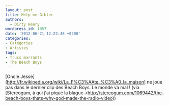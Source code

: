 ```yaml
---
layout: post
title: Help-me Gibler
authors:
  - Dirty Henry
wordpress_id: 1057
date: '2012-06-21 12:22:48 +0200'
categories:
- Catégories
- Artistes
tags:
- Trucs marrants
- The Beach Boys
---
```

[Oncle Jesse](http://fr.wikipedia.org/wiki/La_F%C3%AAte_%C3%A0_la_maison] ne joue pas dans le dernier clip des Beach Boys. Le monde va mal ! (via [Stereogum, à qui j'ai piqué la blague->http://stereogum.com/1069442/the-beach-boys-thats-why-god-made-the-radio-video))
